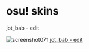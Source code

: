 # osu! skins
jot_bab - edit

![screenshot071](https://user-images.githubusercontent.com/76111977/148690492-7d559bd8-67dc-4311-8c38-59672bfbde55.png)
[jot_bab - edit](https://drive.google.com/file/d/1jaZprvP9n6Uj84VDBtCi6nsRDIW8NK6B/view?usp=sharing)
